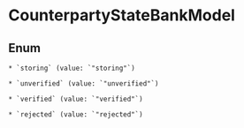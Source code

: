 
# CounterpartyStateBankModel

## Enum


    * `storing` (value: `"storing"`)

    * `unverified` (value: `"unverified"`)

    * `verified` (value: `"verified"`)

    * `rejected` (value: `"rejected"`)



